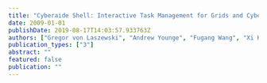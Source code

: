 ```yaml
---
title: "Cyberaide Shell: Interactive Task Management for Grids and Cyberinfrastructure"
date: 2009-01-01
publishDate: 2019-08-17T14:03:57.933763Z
authors: ["Gregor von Laszewski", "Andrew Younge", "Fugang Wang", "Xi He"]
publication_types: ["3"]
abstract: ""
featured: false
publication: ""
---
```


